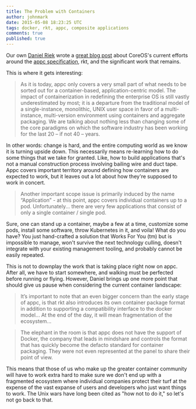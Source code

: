 ```yaml
---
title: The Problem with Containers
author: johnmark
date: 2015-05-08 18:23:25 UTC
tags: docker, rkt, appc, composite applications
comments: true
published: true
---
```


Our own [Daniel Riek](http://rhelblog.redhat.com/author/danielriek/) wrote a [great blog post](http://rhelblog.redhat.com/2015/05/05/rkt-appc-and-docker-a-take-on-the-linux-container-upstream/) about CoreOS's current efforts around the [appc specification](https://github.com/appc/), rkt, and the significant work that remains. 

This is where it gets interesting:

> As it is today, appc only covers a very small part of what needs to be sorted out for a container-based, application-centric model. The impact of containerization in redefining the enterprise OS is still vastly underestimated by most; it is a departure from the traditional model of a single-instance, monolithic, UNIX user space in favor of a multi-instance, multi-version environment using containers and aggregate packaging. We are talking about nothing less than changing some of the core paradigms on which the software industry has been working for the last 20 – if not 40 – years.

In other words: change is hard, and the entire computing world as we know it is turning upside down. This necessarily means re-learning how to do some things that we take for granted. Like, how to build applications that's not a manual construction process involving bailing wire and duct tape. Appc covers important territory around defining how containers are expected to work, but it leaves out a lot about how they're supposed to work in concert.

> Another important scope issue is primarily induced by the name “Application” - at this point, appc covers individual containers up to a pod. Unfortunately... there are very few applications that consist of only a single container / single pod. 

Sure, one can stand up a container, maybe a few at a time, customize some pods, install some software, throw Kubernetes in it, and voila! What do you have? You just hand-crafted a solution that Works For You (tm) but is impossible to manage, won't survive the next technology culling, doesn't integrate with your existing management tooling, and probably cannot be easily repeated. 

This is not to downplay the work that is taking place right now on appc. After all, we have to start somewhere, and walking must be perfected before running or flying. However, Daniel brings up one more point that should give us pause when considering the current container landscape:

> It’s important to note that an even bigger concern than the early stage of appc, is that rkt also introduces its own container package format in addition to supporting a compatibility interface to the docker model... At the end of the day, it will mean fragmentation of the ecosystem... 

> The elephant in the room is that appc does not have the support of Docker, the company that leads in mindshare and controls the format that has quickly become the defacto standard for container packaging. They were not even represented at the panel to share their point of view.

This means that those of us who make up the greater container community will have to work extra hard to make sure we don't end up with a fragmented ecosystem where individual companies protect their turf at the expense of the vast expanse of users and developers who just want things to work. The Unix wars have long been cited as "how not to do it," so let's not go back to that. 

